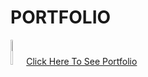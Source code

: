 # PORTFOLIO

<img src="https://cdn-icons-png.flaticon.com/512/556/556130.png" alt="drawing" width="5% " height="40px"/><a href="https://yogendrarajpoot.github.io/Portfolio/" >Click Here To See Portfolio</a>
